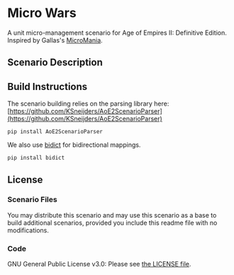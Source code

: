 # Micro Wars

A unit micro-management scenario for Age of Empires II: Definitive Edition.
Inspired by Gallas's [MicroMania](http://aok.heavengames.com/blacksmith/showfile.php?fileid=12345&ci=9816a23c6e392c4f889d45ec2a7f88feYToxOntpOjA7YToyOntpOjA7czoxNDoiU2VhcmNoIFJlc3VsdHMiO2k6MTtzOjU1OiJsaXN0ZXIucGhwP3N0YXJ0PTAmYW1wO3RpdGxlPW1pY3JvbWFuaWEmYW1wO3M9ZCZhbXA7bz1kIjt9fQ==).

## Scenario Description

## Build Instructions

The scenario building relies on the parsing library here: [https://github.com/KSneijders/AoE2ScenarioParser](https://github.com/KSneijders/AoE2ScenarioParser)

```text
pip install AoE2ScenarioParser
```

We also use [bidict](https://pypi.org/project/bidict/) for bidirectional mappings.

```text
pip install bidict
```

## License

### Scenario Files

You may distribute this scenario and may use this scenario as a base to build additional scenarios, provided you include this readme file with no modifications.

### Code

GNU General Public License v3.0: Please see [the LICENSE file](./LICENSE).

